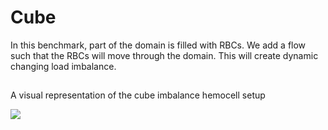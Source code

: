# Cube
In this benchmark, part of the domain is filled with RBCs.
We add a flow such that the RBCs will move through the domain.
This will create dynamic changing load imbalance.

##

A visual representation of the cube imbalance hemocell setup

![ ](part-filled.png  "part filled example")
